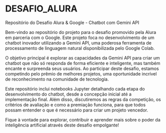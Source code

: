 # DESAFIO_ALURA
Repositório do Desafio Alura & Google - Chatbot com Gemini API

Bem-vindo ao repositório do projeto para o desafio promovido pela Alura em parceria com o Google. Este projeto foca no desenvolvimento de um chatbot inovador utilizando a Gemini API, uma poderosa ferramenta de processamento de linguagem natural disponibilizada pelo Google Colab.

O objetivo principal é explorar as capacidades da Gemini API para criar um chatbot que não só responda de forma eficiente e inteligente, mas também encante e surpreenda seus usuários. Ao participar deste desafio, estamos competindo pelo prêmio de melhores projetos, uma oportunidade incrível de reconhecimento na comunidade de tecnologia.

Este repositório inclui notebooks Jupyter detalhando cada etapa do desenvolvimento do chatbot, desde a concepção inicial até a implementação final. Além disso, discutiremos as regras da competição, os critérios de avaliação e como a premiação funciona, para que todos possam entender o que é necessário para criar um projeto vencedor.

Fique à vontade para explorar, contribuir e aprender mais sobre o poder da inteligência artificial através deste desafio empolgante!
